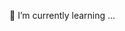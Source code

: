  🌱 I’m currently learning ...

<!---
Chalente/Chalente is a ✨ special ✨ repository because its `README.md` (this file) appears on your GitHub profile.
You can click the Preview link to take a look at your changes.
--->
